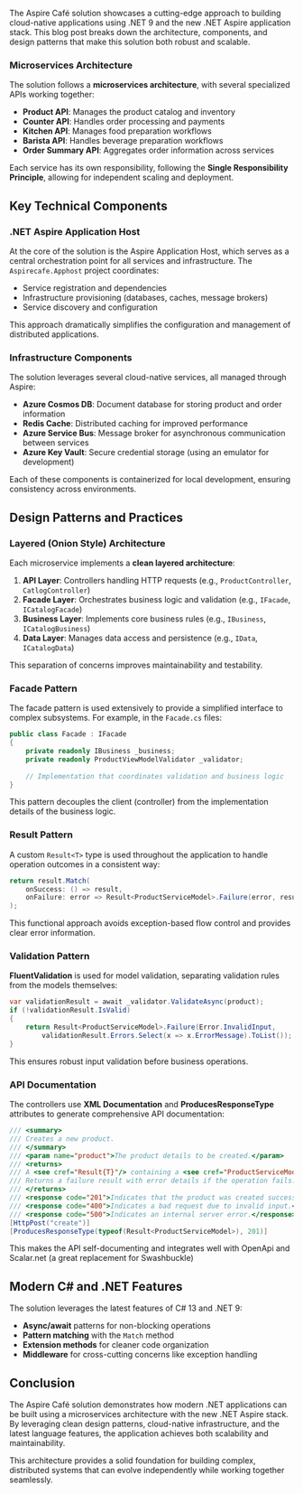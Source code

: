 The Aspire Café solution showcases a cutting-edge approach to building cloud-native applications using .NET 9 and the new .NET Aspire application stack. This blog post breaks down the architecture, components, and design patterns that make this solution both robust and scalable.

### Microservices Architecture

The solution follows a **microservices architecture**, with several specialized APIs working together:

- **Product API**: Manages the product catalog and inventory
- **Counter API**: Handles order processing and payments
- **Kitchen API**: Manages food preparation workflows
- **Barista API**: Handles beverage preparation workflows
- **Order Summary API**: Aggregates order information across services

Each service has its own responsibility, following the **Single Responsibility Principle**, allowing for independent scaling and deployment.

## Key Technical Components

### .NET Aspire Application Host

At the core of the solution is the Aspire Application Host, which serves as a central orchestration point for all services and infrastructure. The `Aspirecafe.Apphost` project coordinates:

- Service registration and dependencies
- Infrastructure provisioning (databases, caches, message brokers)
- Service discovery and configuration

This approach dramatically simplifies the configuration and management of distributed applications.

### Infrastructure Components

The solution leverages several cloud-native services, all managed through Aspire:

- **Azure Cosmos DB**: Document database for storing product and order information
- **Redis Cache**: Distributed caching for improved performance
- **Azure Service Bus**: Message broker for asynchronous communication between services
- **Azure Key Vault**: Secure credential storage (using an emulator for development)

Each of these components is containerized for local development, ensuring consistency across environments.

## Design Patterns and Practices

### Layered (Onion Style) Architecture

Each microservice implements a **clean layered architecture**:

1. **API Layer**: Controllers handling HTTP requests (e.g., `ProductController`, `CatlogController`)
2. **Facade Layer**: Orchestrates business logic and validation (e.g., `IFacade`, `ICatalogFacade`)
3. **Business Layer**: Implements core business rules (e.g., `IBusiness`, `ICatalogBusiness`)
4. **Data Layer**: Manages data access and persistence (e.g., `IData`, `ICatalogData`)

This separation of concerns improves maintainability and testability.

### Facade Pattern

The facade pattern is used extensively to provide a simplified interface to complex subsystems. For example, in the `Facade.cs` files:


```csharp
public class Facade : IFacade
{
    private readonly IBusiness _business;
    private readonly ProductViewModelValidator _validator;
    
    // Implementation that coordinates validation and business logic
}

```

This pattern decouples the client (controller) from the implementation details of the business logic.

### Result Pattern

A custom `Result<T>` type is used throughout the application to handle operation outcomes in a consistent way:


```csharp
return result.Match(
    onSuccess: () => result,
    onFailure: error => Result<ProductServiceModel>.Failure(error, result.Messages)
);

```

This functional approach avoids exception-based flow control and provides clear error information.

### Validation Pattern

**FluentValidation** is used for model validation, separating validation rules from the models themselves:


```csharp
var validationResult = await _validator.ValidateAsync(product);
if (!validationResult.IsValid)
{
    return Result<ProductServiceModel>.Failure(Error.InvalidInput, 
        validationResult.Errors.Select(x => x.ErrorMessage).ToList());
}

```

This ensures robust input validation before business operations.

### API Documentation

The controllers use **XML Documentation** and **ProducesResponseType** attributes to generate comprehensive API documentation:


```csharp
/// <summary>
/// Creates a new product.
/// </summary>
/// <param name="product">The product details to be created.</param>
/// <returns>
/// A <see cref="Result{T}"/> containing a <see cref="ProductServiceModel"/> if the operation is successful.
/// Returns a failure result with error details if the operation fails.
/// </returns>
/// <response code="201">Indicates that the product was created successfully.</response>
/// <response code="400">Indicates a bad request due to invalid input.</response>
/// <response code="500">Indicates an internal server error.</response>
[HttpPost("create")]
[ProducesResponseType(typeof(Result<ProductServiceModel>), 201)]

```

This makes the API self-documenting and integrates well with OpenApi and Scalar.net (a great replacement for Swashbuckle)

## Modern C# and .NET Features

The solution leverages the latest features of C# 13 and .NET 9:

- **Async/await** patterns for non-blocking operations
- **Pattern matching** with the `Match` method
- **Extension methods** for cleaner code organization
- **Middleware** for cross-cutting concerns like exception handling

## Conclusion

The Aspire Café solution demonstrates how modern .NET applications can be built using a microservices architecture with the new .NET Aspire stack. By leveraging clean design patterns, cloud-native infrastructure, and the latest language features, the application achieves both scalability and maintainability.

This architecture provides a solid foundation for building complex, distributed systems that can evolve independently while working together seamlessly.